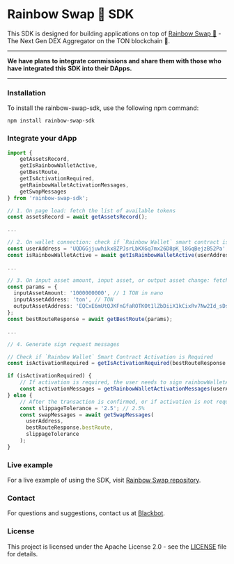 # Rainbow Swap 🌈 SDK

This SDK is designed for building applications on top of [Rainbow Swap 🌈](https://github.com/0xblackbot/rainbow-swap) - The Next Gen DEX Aggregator on the TON blockchain 💎.

--- 

**We have plans to integrate commissions and share them with those who have integrated this SDK into their DApps.**

---

### Installation

To install the rainbow-swap-sdk, use the following npm command:
```shell
npm install rainbow-swap-sdk
```

### Integrate your dApp

```typescript
import {
    getAssetsRecord,
    getIsRainbowWalletActive,
    getBestRoute,
    getIsActivationRequired,
    getRainbowWalletActivationMessages,
    getSwapMessages
} from 'rainbow-swap-sdk';

// 1. On page load: fetch the list of available tokens
const assetsRecord = await getAssetsRecord();

...

// 2. On wallet connection: check if `Rainbow Wallet` smart contract is active
const userAddress = 'UQDGGjjuwhikx8ZPJsrLbKXGq7mx26D8pK_l8GqBejzB52Pa'; // user wallet address
const isRainbowWalletActive = await getIsRainbowWalletActive(userAddress);

...

// 3. On input asset amount, input asset, or output asset change: fetch a new swap route
const params = {
  inputAssetAmount: '1000000000', // 1 TON in nano
  inputAssetAddress: 'ton', // TON
  outputAssetAddress: 'EQCxE6mUtQJKFnGfaROTKOt1lZbDiiX1kCixRv7Nw2Id_sDs' // USDT jetton master address
};
const bestRouteResponse = await getBestRoute(params);

...

// 4. Generate sign request messages

// Check if `Rainbow Wallet` Smart Contract Activation is Required
const isActivationRequired = getIsActivationRequired(bestRouteResponse.bestRoute, isRainbowWalletActive);

if (isActivationRequired) {
    // If activation is required, the user needs to sign rainbowWalletActivationMessages first
    const activationMessages = getRainbowWalletActivationMessages(userAddress);
} else {
    // After the transaction is confirmed, or if activation is not required, the user can proceed with the swap transaction
    const slippageTolerance = '2.5'; // 2.5%
    const swapMessages = await getSwapMessages(
      userAddress,
      bestRouteResponse.bestRoute,
      slippageTolerance
    );
}
```

### Live example

For a live example of using the SDK, visit [Rainbow Swap repository](https://github.com/0xblackbot/rainbow-swap).

### Contact

For questions and suggestions, contact us at [Blackbot](https://blackbot.technology/).

### License

This project is licensed under the Apache License 2.0 - see the [LICENSE](LICENSE) file for details.
